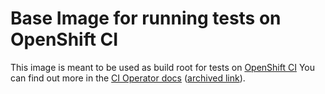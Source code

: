 # Base Image for running tests on OpenShift CI

This image is meant to be used as build root for tests on [OpenShift CI](https://github.com/openshift/release/blob/master/ci-operator/config/daniel-pickens/vulerian/)
You can find out more in the [CI Operator docs](https://docs.ci.openshift.org/docs/architecture/ci-operator/#build-root-image) ([archived link](https://github.com/openshift/ci-operator/blob/master/CONFIGURATION.md#build_root)).
